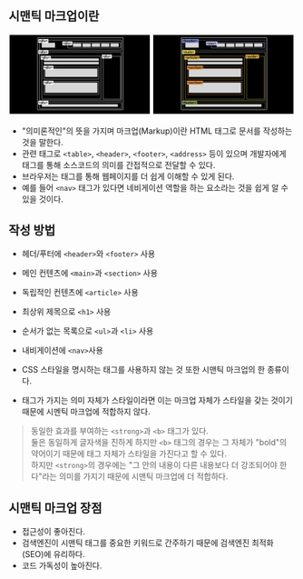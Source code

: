 ## 시맨틱 마크업이란
<img src="../img/시맨틱마크업.png" />

- "의미론적인"의 뜻을 가지며 마크업(Markup)이란 HTML 태그로 문서를 작성하는 것을 말한다. 
- 관련 태그로 `<table>`, `<header>`, `<footer>`, `<address>` 등이 있으며 개발자에게 태그를 통해 소스코드의 의미를 간접적으로 전달할 수 있다. 
- 브라우저는 태그를 통해 웹페이지를 더 쉽게 이해할 수 있게 된다. 
- 예를 들어 `<nav>` 태그가 있다면 네비게이션 역할을 하는 요소라는 것을 쉽게 알 수 있을 것이다.

## 작성 방법
- 헤더/푸터에 `<header>`와 `<footer>` 사용
- 메인 컨텐츠에 `<main>`과 `<section>` 사용
- 독립적인 컨텐츠에 `<article>` 사용
- 최상위 제목으로 `<h1>` 사용
- 순서가 없는 목록으로 `<ul>`과 `<li>` 사용
- 내비게이션에 `<nav>`사용

- CSS 스타일을 명시하는 태그를 사용하지 않는 것 또한 시맨틱 마크업의 한 종류이다.
- 태그가 가지는 의미 자체가 스타일이라면 이는 마크업 자체가 스타일을 갖는 것이기 때문에 시멘틱 마크업에 적합하지 않다.
> 동일한 효과를 부여하는 `<strong>`과 `<b>` 태그가 있다.   
> 둘은 동일하게 글자색을 진하게 하지만 `<b>` 태그의 경우는 그 자체가 "bold"의 약어이기 때문에 태그 자체가 스타일을 가진다고 할 수 있다.   
> 하지만 `<strong>`의 경우에는 "그 안의 내용이 다른 내용보다 더 강조되어야 한다"라는 의미를 가지기 때문에 시맨틱 마크업에 더 적합하다.  

## 시맨틱 마크업 장점
- 접근성이 좋아진다.
- 검색엔진이 시맨틱 태그를 중요한 키워드로 간주하기 때문에 검색엔진 최적화(SEO)에 유리하다.
- 코드 가독성이 높아진다.